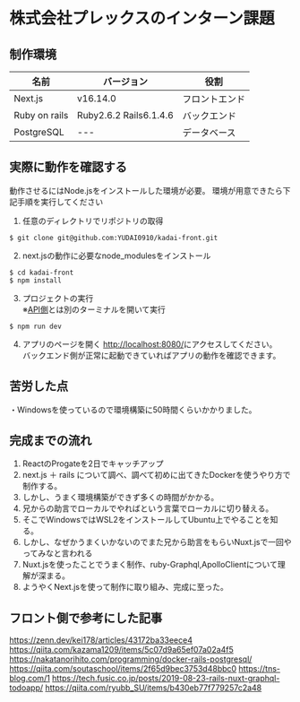 # 株式会社プレックスのインターン課題
## 制作環境
|名前|バージョン|役割|
|---|---|---|
|Next.js|v16.14.0|フロントエンド|
|Ruby on rails|Ruby2.6.2 Rails6.1.4.6|バックエンド|
|PostgreSQL|---|データベース|

## 実際に動作を確認する
動作させるにはNode.jsをインストールした環境が必要。
環境が用意できたら下記手順を実行してください
1. 任意のディレクトリでリポジトリの取得
```
$ git clone git@github.com:YUDAI0910/kadai-front.git
```

2. next.jsの動作に必要なnode_modulesをインストール
```
$ cd kadai-front
$ npm install
```

3. プロジェクトの実行  
※[API側](https://github.com/yudai0910sw/plex-task-api)とは別のターミナルを開いて実行
```
$ npm run dev
```

4. アプリのページを開く
[http://localhost:8080/](http://localhost:8080/)にアクセスしてください。  
バックエンド側が正常に起動できていればアプリの動作を確認できます。

## 苦労した点
・Windowsを使っているので環境構築に50時間くらいかかりました。

## 完成までの流れ
1. ReactのProgateを2日でキャッチアップ
2. next.js ＋ rails について調べ、調べて初めに出てきたDockerを使うやり方で制作する。
3. しかし、うまく環境構築ができず多くの時間がかかる。
4. 兄からの助言でローカルでやればという言葉でローカルに切り替える。
5. そこでWindowsではWSL2をインストールしてUbuntu上でやることを知る。
6. しかし、なぜかうまくいかないのでまた兄から助言をもらいNuxt.jsで一回やってみなと言われる
7. Nuxt.jsを使ったことでうまく制作、ruby-Graphql,ApolloClientについて理解が深まる。
8. ようやくNext.jsを使って制作に取り組み、完成に至った。

## フロント側で参考にした記事
https://zenn.dev/kei178/articles/43172ba33eece4
https://qiita.com/kazama1209/items/5c07d9a65ef07a02a4f5
https://nakatanorihito.com/programming/docker-rails-postgresql/
https://qiita.com/soutaschool/items/2f65d9bec3753d48bbc0
https://tns-blog.com/1
https://tech.fusic.co.jp/posts/2019-08-23-rails-nuxt-graphql-todoapp/
https://qiita.com/ryubb_SU/items/b430eb77f779257c2a48
